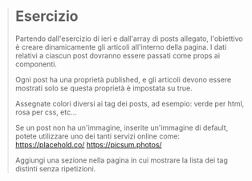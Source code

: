 > # Esercizio
>
> Partendo dall'esercizio di ieri e dall'array di posts allegato, l'obiettivo è creare dinamicamente gli articoli all'interno della pagina. I dati relativi a ciascun post dovranno essere passati come props ai componenti.
>
> Ogni post ha una proprietà published, e gli articoli devono essere mostrati solo se questa proprietà è impostata su true.
>
> Assegnate colori diversi ai tag dei posts, ad esempio: verde per html, rosa per css, etc…
>
> Se un post non ha un'immagine, inserite un'immagine di default, potete utilizzare uno dei tanti servizi online come:
> https://placehold.co/ 
> https://picsum.photos/
>
> Aggiungi una sezione nella pagina in cui mostrare la lista dei tag distinti senza ripetizioni.
